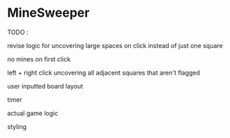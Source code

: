 # MineSweeper

TODO :

revise logic for uncovering large spaces on click instead of just one square

no mines on first click

left + right click uncovering all adjacent squares that aren't flagged

user inputted board layout

timer

actual game logic

styling
